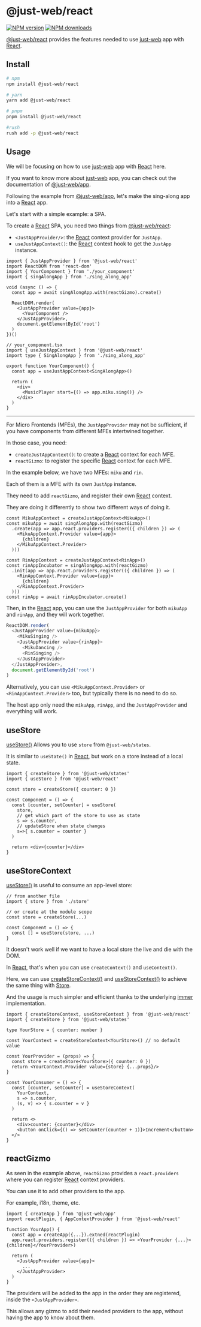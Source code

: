 # @just-web/react <!-- omit in toc -->

[![NPM version][npm-image]][npm-url]
[![NPM downloads][downloads-image]][downloads-url]

[@just-web/react] provides the features needed to use [just-web] app with [React].

## Install <!-- omit in toc -->

```sh
# npm
npm install @just-web/react

# yarn
yarn add @just-web/react

# pnpm
pnpm install @just-web/react

#rush
rush add -p @just-web/react
```

## Usage

We will be focusing on how to use [just-web] app with [React] here.

If you want to know more about [just-web] app, you can check out the documentation of [@just-web/app].

Following the example from [@just-web/app],
let's make the sing-along app into a [React] app.

Let's start with a simple example: a SPA.

To create a [React] SPA, you need two things from [@just-web/react]:

- `<JustAppProvider/>`: the [React] context provider for `JustApp`.
- `useJustAppContext()`: the [React] context hook to get the `JustApp` instance.

```tsx
import { JustAppProvider } from '@just-web/react'
import ReactDOM from 'react-dom'
import { YourComponent } from './your_component'
import { singAlongApp } from './sing_along_app'

void (async () => {
  const app = await singAlongApp.with(reactGizmo).create()

  ReactDOM.render(
    <JustAppProvider value={app}>
      <YourComponent />
    </JustAppProvider>,
    document.getElementById('root')
  )
})()

// your_component.tsx
import { useJustAppContext } from '@just-web/react'
import type { SingAlongApp } from './sing_along_app'

export function YourComponent() {
  const app = useJustAppContext<SingAlongApp>()

  return (
    <div>
      <MusicPlayer start={() => app.miku.sing()} />
    </div>
  )
}
```

---

For Micro Frontends (MFEs), the `JustAppProvider` may not be sufficient,
if you have components from different MFEs intertwined together.

In those case, you need:

- `createJustAppContext()`: to create a [React] context for each MFE.
- `reactGizmo`: to register the specific [React] context for each MFE.

In the example below, we have two MFEs: `miku` and `rin`.

Each of them is a MFE with its own `JustApp` instance.

They need to add `reactGizmo`, and register their own [React] context.

They are doing it differently to show two different ways of doing it.

```tsx
const MikuAppContext = createJustAppContext<MikuApp>()
const mikuApp = await singAlongApp.with(reactGizmo)
  .create(app => app.react.providers.register(({ children }) => (
    <MikuAppContext.Provider value={app}>
      {children}
    </MikuAppContext.Provider>
  )))

const RinAppContext = createJustAppContext<RinApp>()
const rinAppIncubator = singAlongApp.with(reactGizmo)
  .init(app => app.react.providers.register(({ children }) => (
    <RinAppContext.Provider value={app}>
      {children}
    </RinAppContext.Provider>
  )))
const rinApp = await rinAppIncubator.create()
```

Then, in the [React] app,
you can use the `JustAppProvider` for both `mikuApp` and `rinApp`,
and they will work together.

```ts
ReactDOM.render(
  <JustAppProvider value={mikuApp}>
    <MikuSinging />
    <JustAppProvider value={rinApp}>
      <MikuDancing />
      <RinSinging />
    </JustAppProvider>
  </JustAppProvider>,
  document.getElementById('root')
)
```

Alternatively, you can use `<MikuAppContext.Provider>` or `<RinAppContext.Provider>` too,
but typically there is no need to do so.

The host app only need the `mikuApp`, `rinApp`, and the `JustAppProvider` and everything will work.

## useStore

[useStore()] Allows you to use `store` from `@just-web/states`.

It is similar to `useState()` in [React],
but work on a store instead of a local state.

```tsx
import { createStore } from '@just-web/states'
import { useStore } from '@just-web/react'

const store = createStore({ counter: 0 })

const Component = () => {
  const [counter, setCounter] = useStore(
    store,
    // get which part of the store to use as state
    s => s.counter,
    // updateStore when state changes
    s=>{ s.counter = counter }
  )

  return <div>{counter}</div>
}
```

## useStoreContext

[useStore()] is useful to consume an app-level store:

```tsx
// from another file
import { store } from './store'

// or create at the module scope
const store = createStore(...)

const Component = () => {
  const [] = useStore(store, ...)
}
```

It doesn't work well if we want to have a local store the live and die with the DOM.

In [React], that's when you can use `createContext()` and `useContext()`.

Here, we can use [createStoreContext()] and [useStoreContext()] to achieve the same thing with [Store].

And the usage is much simpler and efficient thanks to the underlying [immer] implementation.

```tsx
import { createStoreContext, useStoreContext } from '@just-web/react'
import { createStore } from '@just-web/states'

type YourStore = { counter: number }

const YourContext = createStoreContext<YourStore>() // no default value

const YourProvider = (props) => {
  const store = createStore<YourStore>({ counter: 0 })
  return <YourContext.Provider value={store} {...props}/>
}

const YourConsumer = () => {
  const [counter, setCounter] = useStoreContext(
    YourContext,
    s => s.counter,
    (s, v) => { s.counter = v }
  )

  return <>
    <div>counter: {counter}</div>
    <button onClick={() => setCounter(counter + 1)}>Increment</button>
  </>
}
```

## reactGizmo

As seen in the example above,
`reactGizmo` provides a `react.providers` where you can register [React] context providers.

You can use it to add other providers to the app.

For example, i18n, theme, etc.

```tsx
import { createApp } from '@just-web/app'
import reactPlugin, { AppContextProvider } from '@just-web/react'

function YourApp() {
  const app = createApp({...}).extned(reactPlugin)
  app.react.providers.register(({ children }) => <YourProvider {...}>{children}</YourProvider>)

  return (
    <JustAppProvider value={app}>
      ...
    </JustAppProvider>
  )
}
```

The providers will be added to the app in the order they are registered,
inside the `<JustAppProvider>`.

This allows any gizmo to add their needed providers to the app,
without having the app to know about them.

[@just-web/app]: https://github.com/justland/just-web/tree/main/frameworks/app
[@just-web/react]: https://github.com/justland/just-web/tree/main/frameworks/react
[createStoreContext()]: https://github.com/justland/just-web/blob/main/libraries/react/src/store_context.ts
[downloads-image]: https://img.shields.io/npm/dm/@just-web/react.svg?style=flat
[downloads-url]: https://npmjs.org/package/@just-web/react
[immer]: https://www.npmjs.com/package/immer
[just-web]: https://github.com/justland/just-web
[npm-image]: https://img.shields.io/npm/v/@just-web/react.svg?style=flat
[npm-url]: https://npmjs.org/package/@just-web/react
[React]: https://reactjs.org/
[Store]: https://github.com/justland/just-web/tree/main/frameworks/states/ts/store.ts
[useStore()]: https://github.com/justland/just-web/blob/main/libraries/react/src/store.ts
[useStoreContext()]: https://github.com/justland/just-web/blob/main/libraries/react/src/store_context.ts
